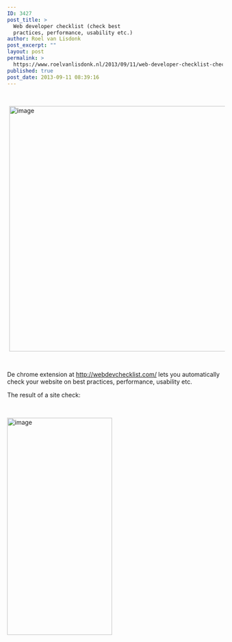 ```yaml
---
ID: 3427
post_title: >
  Web developer checklist (check best
  practices, performance, usability etc.)
author: Roel van Lisdonk
post_excerpt: ""
layout: post
permalink: >
  https://www.roelvanlisdonk.nl/2013/09/11/web-developer-checklist-check-best-practices-performance-usability-etc/
published: true
post_date: 2013-09-11 08:39:16
---
```

<p>&#160;</p>  <p><a href="http://www.roelvanlisdonk.nl/wp-content/uploads/2013/09/image16.png" rel="lightbox"><img title="image" style="border-top: 0px; border-right: 0px; background-image: none; border-bottom: 0px; padding-top: 0px; padding-left: 0px; margin: 0px 5px; border-left: 0px; display: inline; padding-right: 0px" border="0" alt="image" src="http://www.roelvanlisdonk.nl/wp-content/uploads/2013/09/image_thumb16.png" width="580" height="573" /></a></p>  <p>&#160;</p>  <p>De chrome extension at <a href="http://webdevchecklist.com/">http://webdevchecklist.com/</a> lets you automatically check your website on best practices, performance, usability etc.</p>  <p>The result of a site check:</p>  <p>&#160;</p>  <p><a href="http://www.roelvanlisdonk.nl/wp-content/uploads/2013/09/image17.png" rel="lightbox"><img title="image" style="border-top: 0px; border-right: 0px; background-image: none; border-bottom: 0px; padding-top: 0px; padding-left: 0px; margin: 0px; border-left: 0px; display: inline; padding-right: 0px" border="0" alt="image" src="http://www.roelvanlisdonk.nl/wp-content/uploads/2013/09/image_thumb17.png" width="245" height="507" /></a></p>